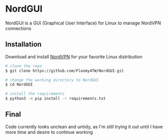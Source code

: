 # NordGUI
NordGUI is a GUI (Graphical User Interface) for Linux to manage NordVPN connections

## Installation
Download and install [NordVPN](https://nordvpn.com/download/linux/) for your favorite Linux distribution
```bash
# clone the repo
$ git clone https://github.com/Floomy4TW/NordGUI.git

# change the working directory to NordGUI
$ cd NordGUI

# install the requirements
$ python3 -m pip install -r requirements.txt
```

## Final
Code currently looks unclean and untidy, as I'm still trying it out until I have more time and desire to continue working